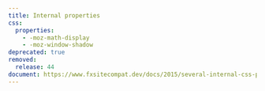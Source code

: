 ```yaml
---
title: Internal properties
css:
  properties:
    - -moz-math-display
    - -moz-window-shadow
deprecated: true
removed:
  release: 44
document: https://www.fxsitecompat.dev/docs/2015/several-internal-css-properties-have-been-removed/
---
```

